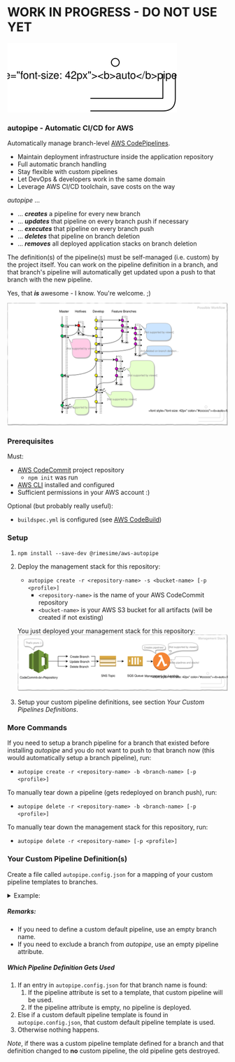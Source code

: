 # WORK IN PROGRESS - DO NOT USE YET

![Diagram](graphics/autopipe-logo.svg)

### autopipe - Automatic CI/CD for AWS
Automatically manage branch-level [AWS CodePipelines](https://aws.amazon.com/codepipeline/).

- Maintain deployment infrastructure inside the application repository
- Full automatic branch handling
- Stay flexible with custom pipelines
- Let DevOps & developers work in the same domain
- Leverage AWS CI/CD toolchain, save costs on the way

_autopipe_ ...
- ... _**creates**_ a pipeline for every new branch
- ... _**updates**_ that pipeline on every branch push if necessary
- ... _**executes**_ that pipeline on every branch push
- ... _**deletes**_ that pipeline on branch deletion
- ... _**removes**_ all deployed application stacks on branch deletion

The definition(s) of the pipeline(s) must be self-managed (i.e. custom) 
by the project itself. You can work on the pipeline definition in a 
branch, and that branch's pipeline will automatically get updated upon 
a push to that branch with the new pipeline.

Yes, that _**is**_ awesome - I know. You're welcome. ;)

![Diagram](graphics/autopipe-gitflow.svg)

### Prerequisites
Must:
- [AWS CodeCommit](https://aws.amazon.com/codecommit/) project repository
    - ```npm init``` was run
- [AWS CLI](https://aws.amazon.com/cli/) installed and configured
- Sufficient permissions in your AWS account :)

Optional (but probably really useful):
- ```buildspec.yml``` is configured (see [AWS CodeBuild](https://aws.amazon.com/codebuild/))

### Setup
1. ```npm install --save-dev @rimesime/aws-autopipe```

1. Deploy the management stack for this repository:
    - ```autopipe create -r <repository-name> -s <bucket-name> [-p <profile>]```
        - ```<repository-name>``` is the name of your AWS CodeCommit repository
        - ```<bucket-name>``` is your AWS S3 bucket for all artifacts (will be 
          created if not existing)

    You just deployed your management stack for this repository:
    ![Diagram](graphics/autopipe-management-stack.svg)

1. Setup your custom pipeline definitions, see section 
   _Your Custom Pipelines Definitions_.
   
### More Commands
If you need to setup a branch pipeline for a branch that existed before 
installing _autopipe_ and you do not want to push to that branch now (this 
would automatically setup a branch pipeline), run:
- ```autopipe create -r <repository-name> -b <branch-name> [-p <profile>]```
    
To manually tear down a pipeline (gets redeployed on branch push), run:
- ```autopipe delete -r <repository-name> -b <branch-name> [-p <profile>]```
    
To manually tear down the management stack for this repository, run:
- ```autopipe delete -r <repository-name> [-p <profile>]```

### Your Custom Pipeline Definition(s)
Create a file called ```autopipe.config.json``` for a mapping of your 
custom pipeline templates to branches.
<details>
  <summary>Example:</summary>
  
```
{
  "pipelines": [
    {
      "branch": "master",
      "pipeline": "pipelines/master.yaml",
      "description": "Custom pipeline for master branch without parameters and tags"
    },
    {
      "branch": "develop",
      "pipeline": "pipelines/develop.yaml",
      "description": "Custom pipeline for develop branch",
      "parameters": {
        "TheAnswer": "42"
      },
      "tags": {
        "project": "find-the-question"
      }
    },
    {
      "branch": "",
      "pipeline": "pipelines/default.yaml",
      "description": "Custom default pipeline for all (other) branches",
      "parameters": {
        "TheAnswer": "42"
      },
      "tags": {
        "project": "find-the-question"
      }
    },
    {
      "branch": "no-pipe-branch",
      "pipeline": "",
      "description": "Do not deploy a pipeline for this branch"
    }
  ]
}
```
</details>

##### Remarks:
- If you need to define a custom default pipeline, use an empty branch name. 
- If you need to exclude a branch from _autopipe_, use an empty pipeline attribute.

##### Which Pipeline Definition Gets Used
1. If an entry in ```autopipe.config.json``` for that branch name is found:
    1. If the pipeline attribute is set to a template, that custom pipeline will be used.
    1. If the pipeline attribute is empty, no pipeline is deployed.
1. Else if a custom default pipeline template is found in ```autopipe.config.json```, 
   that custom default pipeline template is used.
1. Otherwise nothing happens.

_Note_, if there was a custom pipeline template defined for a branch and 
that definition changed to **no** custom pipeline, the old pipeline gets destroyed.
